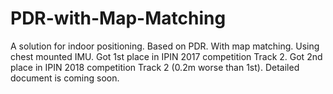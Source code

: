 # PDR-with-Map-Matching
A solution for indoor positioning. Based on PDR. With map matching. Using chest mounted IMU.
Got 1st place in IPIN 2017 competition Track 2. Got 2nd place in IPIN 2018 competition Track 2 (0.2m worse than 1st).
Detailed document is coming soon.

